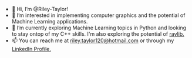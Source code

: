 - 👋 Hi, I’m @Riley-Taylor!
- 👀 I’m interested in implementing computer graphics and the potential of Machine Learning applications.
- 🌱 I’m currently exploring Machine Learning topics in Python and looking to stay ontop of my C++ skills. I'm also exploring the potential of <a href="https://www.raylib.com">raylib.</a>
- 📫 You can reach me at riley.taylor120@hotmail.com or through my
<a href="https://www.linkedin.com/in/riley-taylor-64bbb9224"> LinkedIn Profile. </a>
<!---
Riley-Taylor/Riley-Taylor is a ✨ special ✨ repository because its `README.md` (this file) appears on your GitHub profile.
You can click the Preview link to take a look at your changes.
--->
